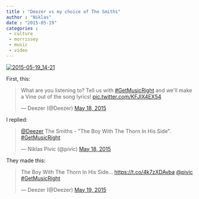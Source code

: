 ```yaml
---
title : "Deezer vs my choice of The Smiths"
author : "Niklas"
date : "2015-05-19"
categories : 
 - culture
 - morrissey
 - music
 - video
---
```


[![2015-05-19_14-21](https://niklasblog.com/wp-content/2015-05-19_14-21.png)](https://niklasblog.com/wp-content/2015-05-19_14-21.png)

First, this:

<blockquote class="twitter-tweet" data-partner="tweetdeck"><p lang="en" dir="ltr">What are you listening to? Tell us with <a href="https://twitter.com/hashtag/GetMusicRight?src=hash">#GetMusicRight</a> and we'll make a Vine out of the song lyrics! <a href="http://t.co/KFJIX4EX54">pic.twitter.com/KFJIX4EX54</a></p>— Deezer (@Deezer) <a href="https://twitter.com/Deezer/status/600213591879475201">May 18, 2015</a></blockquote>
<script async src="//platform.twitter.com/widgets.js" charset="utf-8"></script>

I replied:

<blockquote class="twitter-tweet" data-conversation="none" data-cards="hidden" data-partner="tweetdeck"><p lang="en" dir="ltr"><a href="https://twitter.com/Deezer">@Deezer</a> The Smiths - "The Boy With The Thorn In His Side". <a href="https://twitter.com/hashtag/GetMusicRight?src=hash">#GetMusicRight</a></p>— Niklas Pivic (@pivic) <a href="https://twitter.com/pivic/status/600214394459529216">May 18, 2015</a></blockquote>
<script async src="//platform.twitter.com/widgets.js" charset="utf-8"></script>

They made this:

<blockquote class="twitter-tweet" data-conversation="none" data-partner="tweetdeck"><p lang="en" dir="ltr">The Boy With The Thorn In His Side... <a href="https://t.co/4k7zXDAvba">https://t.co/4k7zXDAvba</a> <a href="https://twitter.com/pivic">@pivic</a> <a href="https://twitter.com/hashtag/GetMusicRight?src=hash">#GetMusicRight</a></p>— Deezer (@Deezer) <a href="https://twitter.com/Deezer/status/600593235304697856">May 19, 2015</a></blockquote>
<script async src="//platform.twitter.com/widgets.js" charset="utf-8"></script>
